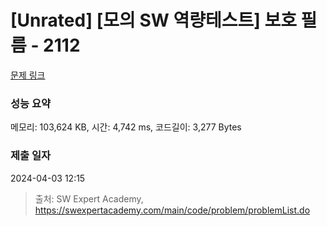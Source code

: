 # [Unrated] [모의 SW 역량테스트] 보호 필름 - 2112 

[문제 링크](https://swexpertacademy.com/main/code/problem/problemDetail.do?contestProbId=AV5V1SYKAaUDFAWu) 

### 성능 요약

메모리: 103,624 KB, 시간: 4,742 ms, 코드길이: 3,277 Bytes

### 제출 일자

2024-04-03 12:15



> 출처: SW Expert Academy, https://swexpertacademy.com/main/code/problem/problemList.do